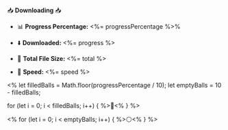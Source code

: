 📥 <b> Downloading </b> 📥


  - 📊 <b>Progress Percentage:</b> <%= progressPercentage %>%

  - ⬇️ <b>Downloaded:</b> <%= progress %>

  - 💾 <b>Total File Size:</b> <%= total %>

  - 🚀 <b>Speed:</b> <%= speed %>

<% 
let filledBalls = Math.floor(progressPercentage / 10);
let emptyBalls = 10 - filledBalls;

for (let i = 0; i < filledBalls; i++) { %>🔵<% } %>

<% for (let i = 0; i < emptyBalls; i++) { %>⚪<% } %>